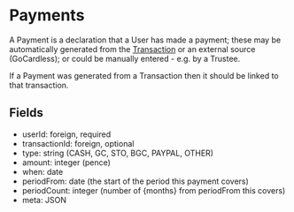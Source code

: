 Payments
========

A Payment is a declaration that a User has made a payment; these may be
automatically generated from the [Transaction][] or an external source
(GoCardless); or could be manually entered - e.g. by a Trustee.

If a Payment was generated from a Transaction then it should be linked
to that transaction.

Fields
------

 - userId: foreign, required
 - transactionId: foreign, optional
 - type: string (CASH, GC, STO, BGC, PAYPAL, OTHER)
 - amount: integer (pence)
 - when: date
 - periodFrom: date (the start of the period this payment covers)
 - periodCount: integer (number of {months} from periodFrom this covers)
 - meta: JSON

[Transaction]: transactions.md
